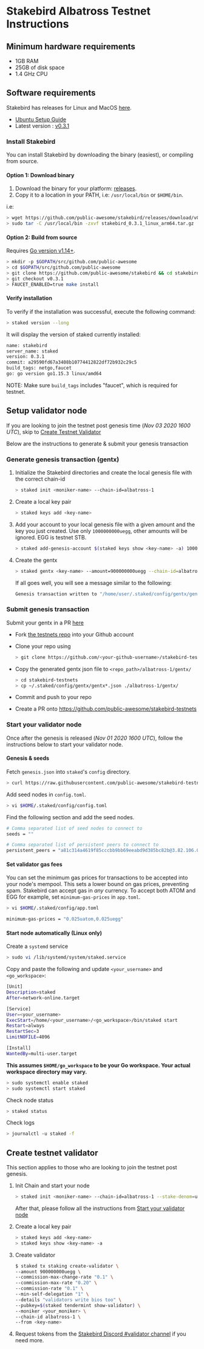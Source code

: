 # Stakebird Albatross Testnet Instructions

## Minimum hardware requirements

- 1GB RAM
- 25GB of disk space
- 1.4 GHz CPU

## Software requirements

Stakebird has releases for Linux and MacOS [here](https://github.com/public-awesome/stakebird/releases/tag/v0.3.1).

- [Ubuntu Setup Guide](./ubuntu.md)
- Latest version : [v0.3.1](https://github.com/public-awesome/stakebird/releases/tag/v0.3.1)

### Install Stakebird

You can install Stakebird by downloading the binary (easiest), or compiling from source.

#### Option 1: Download binary

1. Download the binary for your platform: [releases](https://github.com/public-awesome/stakebird/releases/tag/v0.3.1).
2. Copy it to a location in your PATH, i.e: `/usr/local/bin` or `$HOME/bin`.

i.e:
```sh
> wget https://github.com/public-awesome/stakebird/releases/download/v0.3.1/stakebird_0.3.1_linux_arm64.tar.gz
> sudo tar -C /usr/local/bin -zxvf stakebird_0.3.1_linux_arm64.tar.gz
```

#### Option 2: Build from source

Requires [Go version v1.14+](https://golang.org/doc/install).

```sh
> mkdir -p $GOPATH/src/github.com/public-awesome
> cd $GOPATH/src/github.com/public-awesome
> git clone https://github.com/public-awesome/stakebird && cd stakebird
> git checkout v0.3.1
> FAUCET_ENABLED=true make install
```

#### Verify installation

To verify if the installation was successful, execute the following command:

```sh
> staked version --long
```

It will display the version of staked currently installed:

```sh
name: stakebird
server_name: staked
version: 0.3.1
commit: a29590fd67a3408b10774412822df72b932c29c5
build_tags: netgo,faucet
go: go version go1.15.3 linux/amd64
```

NOTE: Make sure `build_tags` includes "faucet", which is required for testnet.

## Setup validator node

If you are looking to join the testnet post genesis time (_Nov 03 2020 1600 UTC_), skip to [Create Testnet Validator](#create-testnet-validator)

Below are the instructions to generate & submit your genesis transaction

### Generate genesis transaction (gentx)

1. Initialize the Stakebird directories and create the local genesis file with the correct
   chain-id

   ```sh
   > staked init <moniker-name> --chain-id=albatross-1
   ```

2. Create a local key pair

   ```sh
   > staked keys add <key-name>
   ```

3. Add your account to your local genesis file with a given amount and the key you
   just created. Use only `1000000000uegg`, other amounts will be ignored. EGG is testnet STB.

   ```sh
   > staked add-genesis-account $(staked keys show <key-name> -a) 1000000000uegg
   ```

4. Create the gentx

   ```sh
   > staked gentx <key-name> --amount=900000000uegg --chain-id=albatross-1
   ```

   If all goes well, you will see a message similar to the following:

    ```sh
    Genesis transaction written to "/home/user/.staked/config/gentx/gentx-******.json"
    ```

### Submit genesis transaction

Submit your gentx in a PR [here](https://github.com/public-awesome/stakebird-testnets)

- Fork [the testnets repo](https://github.com/public-awesome/stakebird-testnets) into your Github account

- Clone your repo using

    ```sh
    > git clone https://github.com/<your-github-username>/stakebird-testnets
    ```

- Copy the generated gentx json file to `<repo_path>/albatross-1/gentx/`

    ```sh
    > cd stakebird-testnets
    > cp ~/.staked/config/gentx/gentx*.json ./albatross-1/gentx/
    ```

- Commit and push to your repo
- Create a PR onto https://github.com/public-awesome/stakebird-testnets

### Start your validator node

Once after the genesis is released (_Nov 01 2020 1600 UTC_), follow the instructions below to start your validator node.

#### Genesis & seeds

Fetch `genesis.json` into `staked`'s `config` directory.

```sh
> curl https://raw.githubusercontent.com/public-awesome/stakebird-testnets/master/albatross-1/genesis.json > $HOME/.staked/config/genesis.json
```

Add seed nodes in `config.toml`.

```sh
> vi $HOME/.staked/config/config.toml
```

Find the following section and add the seed nodes.

```sh
# Comma separated list of seed nodes to connect to
seeds = ""
```

```sh
# Comma separated list of persistent peers to connect to
persistent_peers = "a81c314a4619f85cccbb9bb69eeabd9d385bc82b@3.82.106.0:26656"
```

#### Set validator gas fees

You can set the minimum gas prices for transactions to be accepted into your node's mempool. This sets a lower bound on gas prices, preventing spam. Stakebird can accept gas in *any* currency. To accept both ATOM and EGG for example, set `minimum-gas-prices` in `app.toml`.

```sh
> vi $HOME/.staked/config/app.toml
```

```sh
minimum-gas-prices = "0.025uatom,0.025uegg"
```

#### Start node automatically (Linux only)

Create a `systemd` service

```sh
> sudo vi /lib/systemd/system/staked.service
```

Copy and paste the following and update `<your_username>` and `<go_workspace>`:

```sh
[Unit]
Description=staked
After=network-online.target

[Service]
User=<your_username>
ExecStart=/home/<your_username>/<go_workspace>/bin/staked start
Restart=always
RestartSec=3
LimitNOFILE=4096

[Install]
WantedBy=multi-user.target
```

**This assumes `$HOME/go_workspace` to be your Go workspace. Your actual workspace directory may vary.**

```sh
> sudo systemctl enable staked
> sudo systemctl start staked
```

Check node status

```sh
> staked status
```

Check logs

```sh
> journalctl -u staked -f
```

## Create testnet validator

This section applies to those who are looking to join the testnet post genesis.

1. Init Chain and start your node

   ```sh
   > staked init <moniker-name> --chain-id=albatross-1 --stake-denom=uegg
   ```

   After that, please follow all the instructions from [Start your validator node](#start-your-validator-node)

2. Create a local key pair

   ```sh
   > staked keys add <key-name>
   > staked keys show <key-name> -a
   ```

3. Create validator

   ```sh
   $ staked tx staking create-validator \
   --amount 900000000uegg \
   --commission-max-change-rate "0.1" \
   --commission-max-rate "0.20" \
   --commission-rate "0.1" \
   --min-self-delegation "1" \
   --details "validators write bios too" \
   --pubkey=$(staked tendermint show-validator) \
   --moniker <your_moniker> \
   --chain-id albatross-1 \
   --from <key-name>
   ```

4. Request tokens from the [Stakebird Discord #validator channel](https://discord.gg/QeJWCrE) if you need more.
